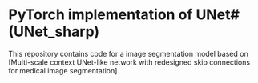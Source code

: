 # PyTorch implementation of UNet# (UNet_sharp)

This repository contains code for a image segmentation model based on [Multi-scale context UNet-like network with redesigned skip connections for medical image segmentation]
